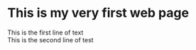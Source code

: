 <!DOCTYPE html>
<html>
<head>  
      <meta charset="utf-8">
  <title>My first page</title>
  </head>
  <body>
    <h1>This is my very first web page</h1>
    <div>This is the first line of text</div>
    <div>This is the second line of test</div>
  </body>
